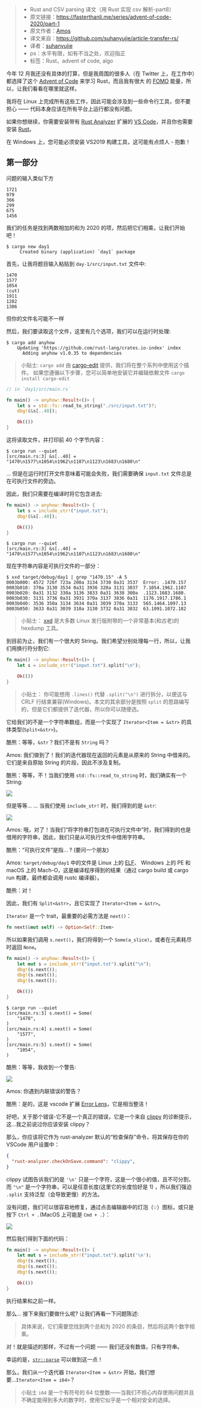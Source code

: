 >* Rust and CSV parsing 译文（用 Rust 实现 csv 解析-part8）
>* 原文链接：https://fasterthanli.me/series/advent-of-code-2020/part-1
>* 原文作者：[Amos](https://twitter.com/fasterthanlime)
>* 译文来自：https://github.com/suhanyujie/article-transfer-rs/
>* 译者：[suhanyujie](https://ishenghuo.cnblogs.com/)
>* ps：水平有限，如有不当之处，欢迎指正
>* 标签：Rust，advent of code, algo

今年 12 月我还没有具体的打算，但是我周围的很多人（在 Twitter 上，在工作中）都选择了这个 [Advent of Code](https://adventofcode.com/) 来学习 Rust，而且我有很大 的 [FOMO](https://en.wikipedia.org/wiki/Fear_of_missing_out) 能量，所以，让我们看看在哪里就这样。

我将在 Linux 上完成所有这些工作，因此可能会涉及到一些命令行工具，但不要担心 —— 代码本身应该在所有平台上运行都没有问题。

如果你想继续，你需要安装带有 [Rust Analyzer](https://rust-analyzer.github.io/) 扩展的 [VS Code](https://code.visualstudio.com/)，并且你也需要安装 [Rust](https://rustup.rs/)。

在 Windows 上，您可能必须安装 VS2019 构建工具，这可能有点烦人 - 抱歉！

## 第一部分
问题的输入类似下方

```text
1721
979
366
299
675
1456
```

我们的任务是找到两数相加的和为 2020 的项，然后把它们相乘，让我们开始吧！

```shell
$ cargo new day1
     Created binary (application) `day1` package
```

首先，让我将题目输入粘贴到 `day-1/src/input.txt` 文件中:

```
1470
1577
1054
(cut)
1911
1282
1306
```

但你的文件名可能不一样

然后，我们要读取这个文件，这里有几个选项，我们可以在运行时处理:

```shell
$ cargo add anyhow
    Updating 'https://github.com/rust-lang/crates.io-index' index
      Adding anyhow v1.0.35 to dependencies
```

> 小贴士:
> `cargo add` 由 [cargo-edit](https://lib.rs/crates/cargo-edit) 提供，我们将在整个系列中使用这个插件。
> 如果您遵循以下步骤，您可以简单地安装它并编辑依赖文件
> `cargo install cargo-edit`

```rust
// in `day1/src/main.rs`

fn main() -> anyhow::Result<()> {
    let s = std::fs::read_to_string("./src/input.txt")?;
    dbg!(&s[..40]);

    Ok(())
}
```

这将读取文件，并打印前 40 个字节内容：

```shell
$ cargo run --quiet
[src/main.rs:3] &s[..40] = "1470\n1577\n1054\n1962\n1107\n1123\n1683\n1680\n"
```

... 但是在运行时打开文件意味着可能会失败，我们需要确保 `input.txt` 文件总是在可执行文件的旁边。

因此，我们只需要在编译时将它包含进去:

```rust
fn main() -> anyhow::Result<()> {
    let s = include_str!("input.txt");
    dbg!(&s[..40]);

    Ok(())
}
```

```shell
$ cargo run --quiet
[src/main.rs:3] &s[..40] = "1470\n1577\n1054\n1962\n1107\n1123\n1683\n1680\n"
```

现在字符串内容是可执行文件的一部分：

```shell
$ xxd target/debug/day1 | grep "1470.15" -A 5
0003b000: 4572 726f 723a 200a 3134 3730 0a31 3537  Error: .1470.157
0003b010: 370a 3130 3534 0a31 3936 320a 3131 3037  7.1054.1962.1107
0003b020: 0a31 3132 330a 3136 3833 0a31 3638 300a  .1123.1683.1680.
0003b030: 3131 3736 0a31 3931 370a 3137 3836 0a31  1176.1917.1786.1
0003b040: 3536 350a 3134 3634 0a31 3039 370a 3133  565.1464.1097.13
0003b050: 3633 0a31 3039 310a 3130 3732 0a31 3832  63.1091.1072.182
```

> 小贴士：
> [xxd](https://linux.die.net/man/1/xxd) 是大多数 Linux 发行版附带的一个非常基本(和古老)的 hexdump 工具。

到目前为止，我们有一个很大的 String。我们希望分别处理每一行，所以，让我们用换行符分割它:

```rust
fn main() -> anyhow::Result<()> {
    let s = include_str!("input.txt").split("\n");

    Ok(())
}
```

> 小贴士：
> 你可能想用 `.lines()` 代替 `.split("\n")` 进行拆分，以便这与 CRLF 行结束兼容(Windows)。本文的其余部分是按照 `split` 的思路编写的，但是它们都提供了迭代器，所以你可以随便选。

它给我们的不是一个字符串数组，而是一个实现了 `Iterator<Item = &str>` 的具体类型(`Split<&str>`)。

酷熊：等等，`&str`？我们不是有 `String` 吗？

Amos: 我们做到了！我们的迭代器现在返回的元素是从原来的 String 中借来的。它们是来自原始 String 的片段，因此不涉及复制。

酷熊：等等，不！当我们使用 `std::fs::read_to_string` 时，我们确实有一个 String:

![](https://fasterthanli.me/content/series/advent-of-code-2020/part-1/assets/read-to-string-is-a-string.f689393c8bab440c.avif)

但是等等... ... 当我们使用 `include_str!` 时，我们得到的是 `&str`:

![](https://fasterthanli.me/content/series/advent-of-code-2020/part-1/assets/include-str-is-a-str.4257c10addf7315d.avif)

Amos: 哦，对了！当我们“将字符串打包进在可执行文件中”时，我们得到的也是借用的字符串，因此，我们只是从可执行文件中借用字符串。

酷熊：“可执行文件”是指... ? (要问一个朋友)

Amos: `target/debug/day1` 中的文件是 Linux 上的 [ELF](https://fasterthanli.me/series/making-our-own-executable-packer)、 Windows 上的 PE 和 macOS 上的 Mach-O，这是编译程序得到的结果（通过 cargo build 或 cargo run 构建，最终都会调用 rustc 编译器）。

酷熊：对！

因此，我们有 `Split<&str>`，且它实现了 `Iterator<Item = &str>`。

`Iterator` 是一个 trait，最重要的必需方法是 `next()`：

```rust
fn next(&mut self) -> Option<Self::Item>
```

所以如果我们调用 `s.next()`，我们将得到一个 `Some(a_slice)`，或者在元素耗尽时返回 `None`。

```rust
fn main() -> anyhow::Result<()> {
    let mut s = include_str!("input.txt").split("\n");
    dbg!(s.next());
    dbg!(s.next());
    dbg!(s.next());

    Ok(())
}
```

```shell
$ cargo run --quiet
[src/main.rs:3] s.next() = Some(
    "1470",
)
[src/main.rs:4] s.next() = Some(
    "1577",
)
[src/main.rs:5] s.next() = Some(
    "1054",
)
```

酷熊：等等，我收到一个警告:

![](https://fasterthanli.me/content/series/advent-of-code-2020/part-1/assets/single-character-constant.19485d5311ae7b4b.avif)

Amos: 你遇到内联错误的警告？

酷熊：是的，这是 vscode 扩展 [Error Lens](https://marketplace.visualstudio.com/items?itemName=usernamehw.errorlens)，它是相当整洁！

好吧，关于那个错误-它不是一个真正的错误，它是一个来自 [clippy](https://github.com/rust-lang/rust-clippy) 的诊断提示，这...我之前说过你应该安装 clippy？

那么，你应该将它作为 rust-analyzer 默认的“检查保存”命令，将其保存在你的 VSCode 用户设置中：

```json
{
  "rust-analyzer.checkOnSave.command": "clippy",
}
```

clippy 试图告诉我们的是 `'\n'` 只是一个字符，这是一个很小的值，且不可分割，而 `"\n"` 是一个字符串，可以是任意长度(这里它的长度恰好是 1) ，所以我们强迫 `.split` 支持泛型（会导致更慢）的方法。

没有问题，我们可以很容易地修复，通过点击编辑器中的灯泡（💡）图标，或只是按下 `Ctrl + .`(MacOS 上可能是 `Cmd + .`）：

![](https://fasterthanli.me/content/series/advent-of-code-2020/part-1/assets/clippy-fix.aa634c613e108047.avif)

然后我们得到下面的代码：

```rust
fn main() -> anyhow::Result<()> {
    let mut s = include_str!("input.txt").split('\n');
    dbg!(s.next());
    dbg!(s.next());
    dbg!(s.next());

    Ok(())
}
```

执行结果和之前一样。

那么... 接下来我们要做什么呢? 让我们再看一下问题陈述:

> 具体来说，它们需要您找到两个总和为 2020 的条目，然后将这两个数字相乘。

对！就是描述的那样，不过有一个问题 —— 我们还没有数值，只有字符串。

幸运的是，[`str::parse`](https://doc.rust-lang.org/stable/std/primitive.str.html#method.parse) 可以做到这一点！

那么，我们从一个迭代器 `Iterator<Item = &str>` 开始，我们想要...`Iterator<Item = i64>`？

> 小贴士
> `i64` 是一个有符号的 64 位整数——当我们不担心内存使用问题并且不确定能得到多大的数字时，使用它似乎是一个相对安全的选择。

